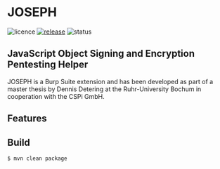 # JOSEPH
![licence](https://img.shields.io/badge/License-GPLv2-brightgreen.svg)
[![release](https://img.shields.io/badge/Release-v1.0.0-blue.svg)](https://github.com/RUB-NDS/JOSEPH/releases)
![status](https://img.shields.io/badge/Status-beta-yellow.svg)

## JavaScript Object Signing and Encryption Pentesting Helper

JOSEPH is a Burp Suite extension and has been developed as part of a master thesis by Dennis Detering at the Ruhr-University Bochum in cooperation with the CSPi GmbH.

## Features


## Build
```bash
$ mvn clean package
```